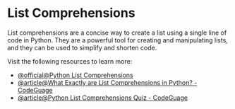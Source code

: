 # List Comprehensions

List comprehensions are a concise way to create a list using a single line of code in Python. They are a powerful tool for creating and manipulating lists, and they can be used to simplify and shorten code.

Visit the following resources to learn more:

- [@official@Python List Comprehensions](https://docs.python.org/3/tutorial/datastructures.html#list-comprehensions)
- [@article@What Exactly are List Comprehensions in Python? - CodeGuage](https://www.codeguage.com/courses/python/lists-list-comprehensions)
- [@article@Python List Comprehensions Quiz - CodeGuage](https://www.codeguage.com/courses/python/lists-list-comprehensions-quiz)